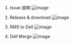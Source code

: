 1. Issue 說明
![image](https://user-images.githubusercontent.com/35731887/167364096-cfb6eced-2fa0-4696-b567-2c5b42b1898d.png)


2. Release & download
![image](https://user-images.githubusercontent.com/35731887/167364113-d7881158-62f2-4725-8e2c-dd692f2277e1.png)


3. RMS to Dell
![image](https://user-images.githubusercontent.com/35731887/167364124-d43b544c-6828-4608-84d8-55ccd8e4f9cc.png)


4. Dell Merge
![image](https://user-images.githubusercontent.com/35731887/167368234-1fcc9a04-4cf0-46e2-8c8e-1ba302ce50c8.png)
